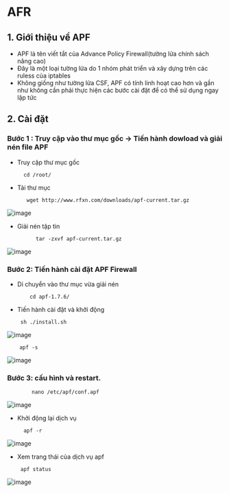 # AFR
## 1. Giới thiệu về APF
- APF là tên viết tắt của Advance Policy Firewall(tường lửa chính sách nâng cao)
- Đây là một loại tường lửa do 1 nhóm phát triển và xây dựng trên các ruless của iptables
- Không giống như tường lửa CSF, APF có tính linh hoạt cao hơn và gần như không cần phải thực hiện các bước cài đặt để có thể sử dụng ngay lập tức

## 2. Cài đặt
### Bước 1 : Truy cập vào thư mục gốc -> Tiến hành dowload và giải nén file APF

- Truy cập thư mục gốc
 
        cd /root/


- Tải thư mục

         wget http://www.rfxn.com/downloads/apf-current.tar.gz
         
 
 ![image](https://user-images.githubusercontent.com/105496635/187859740-42e95735-e84c-4eba-8c93-938e1296bf79.png)


- Giải nén tập tin

            tar -zxvf apf-current.tar.gz

![image](https://user-images.githubusercontent.com/105496635/187859867-5e64fdae-281d-495c-ad87-ff4adbb2b20f.png)


### Bước 2: Tiến hành cài đặt APF Firewall

- Di chuyển vào thư mục vừa giải nén
          
          cd apf-1.7.6/

- Tiến hành cài đặt và khởi động

       sh ./install.sh
      


![image](https://user-images.githubusercontent.com/105496635/187866615-b185e538-2de0-4166-a121-22f4a48a54b0.png)


        apf -s 

![image](https://user-images.githubusercontent.com/105496635/187866707-86950e3e-aacf-40a9-a8f7-37293e6e43b5.png)


### Bước 3: cấu hình và restart.

            nano /etc/apf/conf.apf


![image](https://user-images.githubusercontent.com/105496635/187867426-4e538f0d-feff-4d30-b676-ae29b6283c77.png)




- Khởi động lại dịch vụ

        apf -r


![image](https://user-images.githubusercontent.com/105496635/187867689-a608a54e-2e75-4e01-b8f3-858b72ebb260.png)


- Xem trang thái của dịch vụ apf

       apf status

![image](https://user-images.githubusercontent.com/105496635/187867939-db61542f-dc46-41e1-9009-9b5c18c9078b.png)











